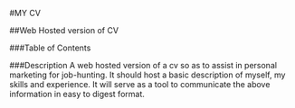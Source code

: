 #MY CV

##Web Hosted version of CV

###Table of Contents

###Description
A web hosted version of a cv so as to assist in personal marketing for job-hunting. It should host a basic description of myself, my skills and experience.
It will serve as a tool to communicate the above information in easy to digest format.
